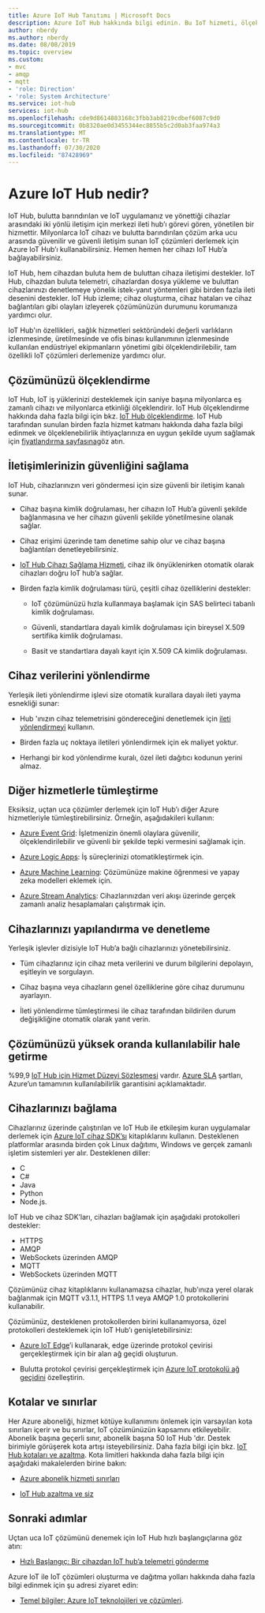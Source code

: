 ```yaml
---
title: Azure IoT Hub Tanıtımı | Microsoft Docs
description: Azure IoT Hub hakkında bilgi edinin. Bu IoT hizmeti, ölçeklendirilebilir veri alımı, cihaz yönetimi ve güvenlik için oluşturulmuştur.
author: nberdy
ms.author: nberdy
ms.date: 08/08/2019
ms.topic: overview
ms.custom:
- mvc
- amqp
- mqtt
- 'role: Direction'
- 'role: System Architecture'
ms.service: iot-hub
services: iot-hub
ms.openlocfilehash: cde9d8614883168c3fbb3ab8219cdbef6087c9d0
ms.sourcegitcommit: 0b8320ae0d3455344ec8855b5c2d0ab3faa974a3
ms.translationtype: MT
ms.contentlocale: tr-TR
ms.lasthandoff: 07/30/2020
ms.locfileid: "87428969"
---
```

# <a name="what-is-azure-iot-hub"></a>Azure IoT Hub nedir?

IoT Hub, bulutta barındırılan ve IoT uygulamanız ve yönettiği cihazlar arasındaki iki yönlü iletişim için merkezi ileti hub’ı görevi gören, yönetilen bir hizmettir. Milyonlarca IoT cihazı ve bulutta barındırılan çözüm arka ucu arasında güvenilir ve güvenli iletişim sunan IoT çözümleri derlemek için Azure IoT Hub’ı kullanabilirsiniz. Hemen hemen her cihazı IoT Hub’a bağlayabilirsiniz.

IoT Hub, hem cihazdan buluta hem de buluttan cihaza iletişimi destekler. IoT Hub, cihazdan buluta telemetri, cihazlardan dosya yükleme ve buluttan cihazlarınızı denetlemeye yönelik istek-yanıt yöntemleri gibi birden fazla ileti desenini destekler. IoT Hub izleme; cihaz oluşturma, cihaz hataları ve cihaz bağlantıları gibi olayları izleyerek çözümünüzün durumunu korumanıza yardımcı olur.

IoT Hub'ın özellikleri, sağlık hizmetleri sektöründeki değerli varlıkların izlenmesinde, üretilmesinde ve ofis binası kullanımının izlenmesinde kullanılan endüstriyel ekipmanların yönetimi gibi ölçeklendirilebilir, tam özellikli IoT çözümleri derlemenize yardımcı olur.

## <a name="scale-your-solution"></a>Çözümünüzü ölçeklendirme

IoT Hub, IoT iş yüklerinizi desteklemek için saniye başına milyonlarca eş zamanlı cihazı ve milyonlarca etkinliği ölçeklendirir. IoT Hub ölçeklendirme hakkında daha fazla bilgi için bkz. [IoT Hub ölçeklendirme](iot-hub-scaling.md?branch=release-iotbasic). IoT Hub tarafından sunulan birden fazla hizmet katmanı hakkında daha fazla bilgi edinmek ve ölçeklenebilirlik ihtiyaçlarınıza en uygun şekilde uyum sağlamak için [fiyatlandırma sayfasına](https://azure.microsoft.com/pricing/details/iot-hub/)göz atın.

## <a name="secure-your-communications"></a>İletişimlerinizin güvenliğini sağlama

IoT Hub, cihazlarınızın veri göndermesi için size güvenli bir iletişim kanalı sunar.

* Cihaz başına kimlik doğrulaması, her cihazın IoT Hub’a güvenli şekilde bağlanmasına ve her cihazın güvenli şekilde yönetilmesine olanak sağlar.

* Cihaz erişimi üzerinde tam denetime sahip olur ve cihaz başına bağlantıları denetleyebilirsiniz.

* [IoT Hub Cihazı Sağlama Hizmeti](https://docs.microsoft.com/azure/iot-dps/), cihaz ilk önyüklenirken otomatik olarak cihazları doğru IoT hub’a sağlar.

* Birden fazla kimlik doğrulaması türü, çeşitli cihaz özelliklerini destekler:

  * IoT çözümünüzü hızla kullanmaya başlamak için SAS belirteci tabanlı kimlik doğrulaması.

  * Güvenli, standartlara dayalı kimlik doğrulaması için bireysel X.509 sertifika kimlik doğrulaması.

  * Basit ve standartlara dayalı kayıt için X.509 CA kimlik doğrulaması.

## <a name="route-device-data"></a>Cihaz verilerini yönlendirme

Yerleşik ileti yönlendirme işlevi size otomatik kurallara dayalı ileti yayma esnekliği sunar:

* Hub 'ınızın cihaz telemetrisini göndereceğini denetlemek için [ileti yönlendirmeyi](iot-hub-devguide-messages-d2c.md) kullanın.

* Birden fazla uç noktaya iletileri yönlendirmek için ek maliyet yoktur.

* Herhangi bir kod yönlendirme kuralı, özel ileti dağıtıcı kodunun yerini almaz.

## <a name="integrate-with-other-services"></a>Diğer hizmetlerle tümleştirme

Eksiksiz, uçtan uca çözümler derlemek için IoT Hub’ı diğer Azure hizmetleriyle tümleştirebilirsiniz. Örneğin, aşağıdakileri kullanın:

* [Azure Event Grid](https://docs.microsoft.com/azure/event-grid/): İşletmenizin önemli olaylara güvenilir, ölçeklendirilebilir ve güvenli bir şekilde tepki vermesini sağlamak için.

* [Azure Logic Apps](https://docs.microsoft.com/azure/logic-apps/): İş süreçlerinizi otomatikleştirmek için.

* [Azure Machine Learning](iot-hub-weather-forecast-machine-learning.md): Çözümünüze makine öğrenmesi ve yapay zeka modelleri eklemek için.

* [Azure Stream Analytics](https://docs.microsoft.com/azure/stream-analytics/): Cihazlarınızdan veri akışı üzerinde gerçek zamanlı analiz hesaplamaları çalıştırmak için.

## <a name="configure-and-control-your-devices"></a>Cihazlarınızı yapılandırma ve denetleme

Yerleşik işlevler dizisiyle IoT Hub’a bağlı cihazlarınızı yönetebilirsiniz.

* Tüm cihazlarınız için cihaz meta verilerini ve durum bilgilerini depolayın, eşitleyin ve sorgulayın.

* Cihaz başına veya cihazların genel özelliklerine göre cihaz durumunu ayarlayın.

* İleti yönlendirme tümleştirmesi ile cihaz tarafından bildirilen durum değişikliğine otomatik olarak yanıt verin.

## <a name="make-your-solution-highly-available"></a>Çözümünüzü yüksek oranda kullanılabilir hale getirme

%99,9 [IoT Hub için Hizmet Düzeyi Sözleşmesi](https://azure.microsoft.com/support/legal/sla/iot-hub/) vardır. [Azure SLA](https://azure.microsoft.com/support/legal/sla/) şartları, Azure’un tamamının kullanılabilirlik garantisini açıklamaktadır.

## <a name="connect-your-devices"></a>Cihazlarınızı bağlama

Cihazlarınız üzerinde çalıştırılan ve IoT Hub ile etkileşim kuran uygulamalar derlemek için [Azure IoT cihaz SDK’sı](https://docs.microsoft.com/azure/iot-hub/iot-hub-devguide-sdks) kitaplıklarını kullanın. Desteklenen platformlar arasında birden çok Linux dağıtımı, Windows ve gerçek zamanlı işletim sistemleri yer alır. Desteklenen diller:

* C
* C#
* Java
* Python
* Node.js.

IoT Hub ve cihaz SDK’ları, cihazları bağlamak için aşağıdaki protokolleri destekler:

* HTTPS
* AMQP
* WebSockets üzerinden AMQP
* MQTT
* WebSockets üzerinden MQTT

Çözümünüz cihaz kitaplıklarını kullanamazsa cihazlar, hub’ınıza yerel olarak bağlanmak için MQTT v3.1.1, HTTPS 1.1 veya AMQP 1.0 protokollerini kullanabilir.

Çözümünüz, desteklenen protokollerden birini kullanamıyorsa, özel protokolleri desteklemek için IoT Hub’ı genişletebilirsiniz:

* [Azure IoT Edge](https://docs.microsoft.com/azure/iot-edge/)’i kullanarak, edge üzerinde protokol çevirisi gerçekleştirmek için bir alan ağ geçidi oluşturun.

* Bulutta protokol çevirisi gerçekleştirmek için [Azure IoT protokolü ağ geçidini](https://github.com/Azure/azure-iot-protocol-gateway/blob/master/README.md) özelleştirin.

## <a name="quotas-and-limits"></a>Kotalar ve sınırlar

Her Azure aboneliği, hizmet kötüye kullanımını önlemek için varsayılan kota sınırları içerir ve bu sınırlar, IoT çözümünüzün kapsamını etkileyebilir. Abonelik başına geçerli sınır, abonelik başına 50 IoT Hub 'dır. Destek birimiyle görüşerek kota artışı isteyebilirsiniz. Daha fazla bilgi için bkz. [IoT Hub kotaları ve azaltma](iot-hub-devguide-quotas-throttling.md). Kota limitleri hakkında daha fazla bilgi için aşağıdaki makalelerden birine bakın:

* [Azure abonelik hizmeti sınırları](../azure-resource-manager/management/azure-subscription-service-limits.md)

* [IoT Hub azaltma ve siz](https://azure.microsoft.com/blog/iot-hub-throttling-and-you/)

## <a name="next-steps"></a>Sonraki adımlar

Uçtan uca IoT çözümünü denemek için IoT Hub hızlı başlangıçlarına göz atın:

* [Hızlı Başlangıç: Bir cihazdan IoT hub’a telemetri gönderme](quickstart-send-telemetry-node.md)

Azure IoT ile IoT çözümleri oluşturma ve dağıtma yolları hakkında daha fazla bilgi edinmek için şu adresi ziyaret edin:

* [Temel bilgiler: Azure IoT teknolojileri ve çözümleri](../iot-fundamentals/iot-services-and-technologies.md).
